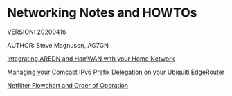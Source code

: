 # Networking Notes and HOWTOs

VERSION: 20200416

AUTHOR:  Steve Magnuson, AG7GN

[Integrating AREDN and HamWAN with your Home Network](https://github.com/AG7GN/networking/blob/master/hamwan-arden-home-README.md)

[Managing your Comcast IPv6 Prefix Delegation on your Ubiquiti EdgeRouter](https://github.com/AG7GN/networking/blob/master/ubiquiti-ipv6-README.md)

[Netfilter Flowchart and Order of Operation](https://github.com/AG7GN/networking/blob/master/iptables-README.md)
